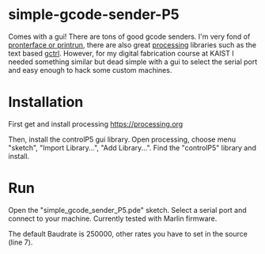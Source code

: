 # simple-gcode-sender-P5
Comes with a gui! There are tons of good gcode senders. I'm very fond of [pronterface or printrun](http://www.pronterface.com), there are also great [processing](https://processing.org) libraries such as the text based [gctrl](https://github.com/damellis/gctrl). However, for my digital fabrication course at KAIST I needed something similar but dead simple with a gui to select the serial port and easy enough to hack some custom machines.

# Installation

First get and install processing https://processing.org

Then, install the controlP5 gui library. Open processing, choose menu "sketch", "Import Library...", "Add Library...". Find the "controlP5" library and install.

# Run

Open the "simple_gcode_sender_P5.pde" sketch. Select a serial port and connect to your machine. Currently tested with Marlin firmware.

The default Baudrate is 250000, other rates you have to set in the source (line 7).


